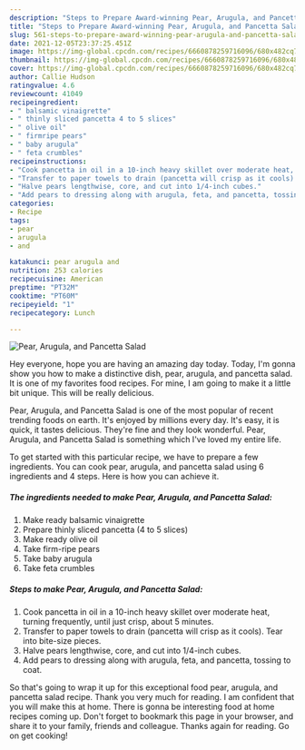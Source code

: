 ```yaml
---
description: "Steps to Prepare Award-winning Pear, Arugula, and Pancetta Salad"
title: "Steps to Prepare Award-winning Pear, Arugula, and Pancetta Salad"
slug: 561-steps-to-prepare-award-winning-pear-arugula-and-pancetta-salad
date: 2021-12-05T23:37:25.451Z
image: https://img-global.cpcdn.com/recipes/6660878259716096/680x482cq70/pear-arugula-and-pancetta-salad-recipe-main-photo.jpg
thumbnail: https://img-global.cpcdn.com/recipes/6660878259716096/680x482cq70/pear-arugula-and-pancetta-salad-recipe-main-photo.jpg
cover: https://img-global.cpcdn.com/recipes/6660878259716096/680x482cq70/pear-arugula-and-pancetta-salad-recipe-main-photo.jpg
author: Callie Hudson
ratingvalue: 4.6
reviewcount: 41049
recipeingredient:
- " balsamic vinaigrette"
- " thinly sliced pancetta 4 to 5 slices"
- " olive oil"
- " firmripe pears"
- " baby arugula"
- " feta crumbles"
recipeinstructions:
- "Cook pancetta in oil in a 10-inch heavy skillet over moderate heat, turning frequently, until just crisp, about 5 minutes."
- "Transfer to paper towels to drain (pancetta will crisp as it cools). Tear into bite-size pieces."
- "Halve pears lengthwise, core, and cut into 1/4-inch cubes."
- "Add pears to dressing along with arugula, feta, and pancetta, tossing to coat."
categories:
- Recipe
tags:
- pear
- arugula
- and

katakunci: pear arugula and 
nutrition: 253 calories
recipecuisine: American
preptime: "PT32M"
cooktime: "PT60M"
recipeyield: "1"
recipecategory: Lunch

---
```



![Pear, Arugula, and Pancetta Salad](https://img-global.cpcdn.com/recipes/6660878259716096/680x482cq70/pear-arugula-and-pancetta-salad-recipe-main-photo.jpg)

Hey everyone, hope you are having an amazing day today. Today, I'm gonna show you how to make a distinctive dish, pear, arugula, and pancetta salad. It is one of my favorites food recipes. For mine, I am going to make it a little bit unique. This will be really delicious.



Pear, Arugula, and Pancetta Salad is one of the most popular of recent trending foods on earth. It's enjoyed by millions every day. It's easy, it is quick, it tastes delicious. They're fine and they look wonderful. Pear, Arugula, and Pancetta Salad is something which I've loved my entire life.


To get started with this particular recipe, we have to prepare a few ingredients. You can cook pear, arugula, and pancetta salad using 6 ingredients and 4 steps. Here is how you can achieve it.

<!--inarticleads1-->

##### The ingredients needed to make Pear, Arugula, and Pancetta Salad:

1. Make ready  balsamic vinaigrette
1. Prepare  thinly sliced pancetta (4 to 5 slices)
1. Make ready  olive oil
1. Take  firm-ripe pears
1. Take  baby arugula
1. Take  feta crumbles




<!--inarticleads2-->

##### Steps to make Pear, Arugula, and Pancetta Salad:

1. Cook pancetta in oil in a 10-inch heavy skillet over moderate heat, turning frequently, until just crisp, about 5 minutes.
1. Transfer to paper towels to drain (pancetta will crisp as it cools). Tear into bite-size pieces.
1. Halve pears lengthwise, core, and cut into 1/4-inch cubes.
1. Add pears to dressing along with arugula, feta, and pancetta, tossing to coat.




So that's going to wrap it up for this exceptional food pear, arugula, and pancetta salad recipe. Thank you very much for reading. I am confident that you will make this at home. There is gonna be interesting food at home recipes coming up. Don't forget to bookmark this page in your browser, and share it to your family, friends and colleague. Thanks again for reading. Go on get cooking!
